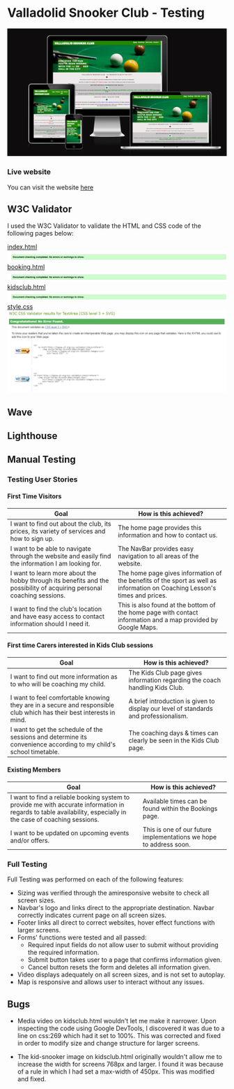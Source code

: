 # Valladolid Snooker Club - Testing

![screenshot of site on amiresponsive](documentation/amiresponsive-snooker-img.png)

### Live website

You can visit the website [here](https://jonathandussot.github.io/valladolid-snooker-club/)

## W3C Validator

I used the W3C Validator to validate the HTML and CSS code of the following pages below:

[index.html](index.html)
![screenshot of index.html being validated](documentation/index-w3c.png)
[booking.html](bookings.html)
![screenshot of bookings.html being validated](documentation/bookings-w3c.png)
[kidsclub.html](kidsclub.html)
![screenshot of kidsclub.html being validated](documentation/kidsclub-w3c.png)
[style.css](assets/css/style.css)
![screenshot of style.css being validated](documentation/styles-w3c.png)

## Wave

## Lighthouse

## Manual Testing

### Testing User Stories

#### First Time Visitors
| Goal | How is this achieved? |
|---|---|
|I want to find out about the club, its prices, its variety of services and how to sign up.| The home page provides this information and how to contact us.|
|I want to be able to navigate through the website and easily find the information I am looking for.| The NavBar provides easy navigation to all areas of the website. |
|I want to learn more about the hobby through its benefits and the possibility of acquiring personal coaching sessions.| The home page gives information of the benefits of the sport as well as information on Coaching Lesson's times and prices.|
|I want to find the club's location and have easy access to contact information should I need it.| This is also found at the bottom of the home page with contact information and a map provided by Google Maps.|

#### First time Carers interested in Kids Club sessions
| Goal | How is this achieved? |
|---|---|
|I want to find out more information as to who will be coaching my child.| The Kids Club page gives information regarding the coach handling Kids Club.|
|I want to feel comfortable knowing they are in a secure and responsible club which has their best interests in mind.| A brief introduction is given to display our level of standards and professionalism.|
|I want to get the schedule of the sessions and determine its convenience according to my child's school timetable.| The coaching days & times can clearly be seen in the Kids Club page.|

#### Existing Members
| Goal | How is this achieved? |
|---|---|
|I want to find a reliable booking system to provide me with accurate information in regards to table availability, especially in the case of coaching sessions.| Available times can be found within the Bookings page.|
|I want to be updated on upcoming events and/or offers.| This is one of our future implementations we hope to address soon.|

### Full Testing

Full Testing was performed on each of the following features:

- Sizing was verified through the amiresponsive website to check all screen sizes.
- Navbar's logo and links direct to the appropriate destination.  Navbar correctly indicates current page on all screen sizes.
- Footer links all direct to correct websites, hover effect functions with larger screens.
- Forms' functions were tested and all passed:
  - Required input fields do not allow user to submit without providing the required information.
  - Submit button takes user to a page that confirms information given.
  - Cancel button resets the form and deletes all information given.
- Video displays adequately on all screen sizes, and is not set to autoplay.
- Map is responsive and allows user to interact without any issues.

## Bugs

- Media video on kidsclub.html wouldn't let me make it narrower.  Upon inspecting the code using Google DevTools, I discovered it was due to a line on css:269 which had it set to 100%. This was corrected and fixed in order to modify size and change structure for larger screens.

- The kid-snooker image on kidsclub.html originally wouldn't allow me to increase the width for screens 768px and larger.  I found it was because of a rule in which I had set a max-width of 450px. This was modified and fixed.